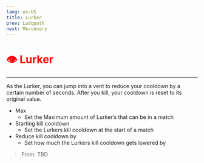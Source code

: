 ```yaml
---
lang: en-US
title: Lurker
prev: Ludopath
next: Mercenary
---
```


# <font color=red>👁️ Lurker</font> <Badge text="Killing" type="tip" vertical="middle"/>
---

As the Lurker, you can jump into a vent to reduce your cooldown by a certain number of seconds. After you kill, your cooldown is reset to its original value.
* Max
  * Set the Maximum amount of Lurker’s that can be in a match
* Starting kill cooldown
  * Set the Lurkers kill cooldown at the start of a match
* Reduce kill cooldown by
  * Set how much the Lurkers kill cooldown gets lowered by

> From: TBD